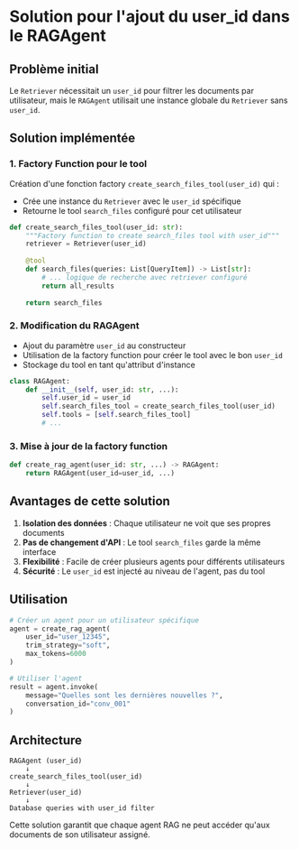 # Solution pour l'ajout du user_id dans le RAGAgent

## Problème initial

Le `Retriever` nécessitait un `user_id` pour filtrer les documents par utilisateur, mais le `RAGAgent` utilisait une instance globale du `Retriever` sans `user_id`.

## Solution implémentée

### 1. Factory Function pour le tool

Création d'une fonction factory `create_search_files_tool(user_id)` qui :
- Crée une instance du `Retriever` avec le `user_id` spécifique
- Retourne le tool `search_files` configuré pour cet utilisateur

```python
def create_search_files_tool(user_id: str):
    """Factory function to create search_files tool with user_id"""
    retriever = Retriever(user_id)
    
    @tool
    def search_files(queries: List[QueryItem]) -> List[str]:
        # ... logique de recherche avec retriever configuré
        return all_results
    
    return search_files
```

### 2. Modification du RAGAgent

- Ajout du paramètre `user_id` au constructeur
- Utilisation de la factory function pour créer le tool avec le bon `user_id`
- Stockage du tool en tant qu'attribut d'instance

```python
class RAGAgent:
    def __init__(self, user_id: str, ...):
        self.user_id = user_id
        self.search_files_tool = create_search_files_tool(user_id)
        self.tools = [self.search_files_tool]
        # ...
```

### 3. Mise à jour de la factory function

```python
def create_rag_agent(user_id: str, ...) -> RAGAgent:
    return RAGAgent(user_id=user_id, ...)
```

## Avantages de cette solution

1. **Isolation des données** : Chaque utilisateur ne voit que ses propres documents
2. **Pas de changement d'API** : Le tool `search_files` garde la même interface
3. **Flexibilité** : Facile de créer plusieurs agents pour différents utilisateurs
4. **Sécurité** : Le `user_id` est injecté au niveau de l'agent, pas du tool

## Utilisation

```python
# Créer un agent pour un utilisateur spécifique
agent = create_rag_agent(
    user_id="user_12345",
    trim_strategy="soft",
    max_tokens=6000
)

# Utiliser l'agent
result = agent.invoke(
    message="Quelles sont les dernières nouvelles ?",
    conversation_id="conv_001"
)
```

## Architecture

```
RAGAgent (user_id)
    ↓
create_search_files_tool(user_id)
    ↓
Retriever(user_id)
    ↓
Database queries with user_id filter
```

Cette solution garantit que chaque agent RAG ne peut accéder qu'aux documents de son utilisateur assigné.
